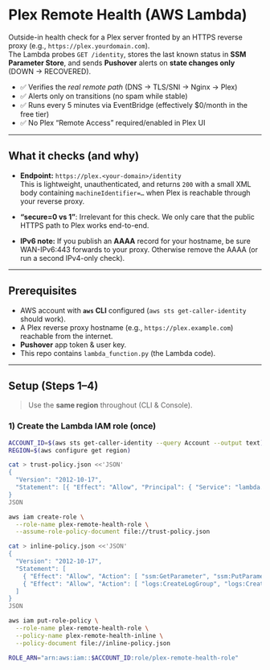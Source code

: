 # Plex Remote Health (AWS Lambda)

Outside-in health check for a Plex server fronted by an HTTPS reverse proxy (e.g., `https://plex.yourdomain.com`).  
The Lambda probes `GET /identity`, stores the last known status in **SSM Parameter Store**, and sends **Pushover** alerts on **state changes only** (DOWN → RECOVERED).

- ✅ Verifies the *real remote path* (DNS → TLS/SNI → Nginx → Plex)  
- ✅ Alerts only on transitions (no spam while stable)  
- ✅ Runs every 5 minutes via EventBridge (effectively $0/month in the free tier)  
- ✅ No Plex “Remote Access” required/enabled in Plex UI  

---

## What it checks (and why)

- **Endpoint:** `https://plex.<your-domain>/identity`  
  This is lightweight, unauthenticated, and returns `200` with a small XML body containing `machineIdentifier=…` when Plex is reachable through your reverse proxy.

- **“secure=0 vs 1”**: Irrelevant for this check. We only care that the public HTTPS path to Plex works end-to-end.

- **IPv6 note:** If you publish an **AAAA** record for your hostname, be sure WAN-IPv6:443 forwards to your proxy. Otherwise remove the AAAA (or run a second IPv4-only check).

---

## Prerequisites

- AWS account with **`aws` CLI** configured (`aws sts get-caller-identity` should work).  
- A Plex reverse proxy hostname (e.g., `https://plex.example.com`) reachable from the internet.  
- **Pushover** app token & user key.  
- This repo contains `lambda_function.py` (the Lambda code).

---

## Setup (Steps 1–4)

> Use the **same region** throughout (CLI & Console).

### 1) Create the Lambda IAM role (once)

```bash
ACCOUNT_ID=$(aws sts get-caller-identity --query Account --output text)
REGION=$(aws configure get region)

cat > trust-policy.json <<'JSON'
{
  "Version": "2012-10-17",
  "Statement": [{ "Effect": "Allow", "Principal": { "Service": "lambda.amazonaws.com" }, "Action": "sts:AssumeRole" }]
}
JSON

aws iam create-role \
  --role-name plex-remote-health-role \
  --assume-role-policy-document file://trust-policy.json

cat > inline-policy.json <<'JSON'
{
  "Version": "2012-10-17",
  "Statement": [
    { "Effect": "Allow", "Action": [ "ssm:GetParameter", "ssm:PutParameter" ], "Resource": "*" },
    { "Effect": "Allow", "Action": [ "logs:CreateLogGroup", "logs:CreateLogStream", "logs:PutLogEvents" ], "Resource": "*" }
  ]
}
JSON

aws iam put-role-policy \
  --role-name plex-remote-health-role \
  --policy-name plex-remote-health-inline \
  --policy-document file://inline-policy.json

ROLE_ARN="arn:aws:iam::$ACCOUNT_ID:role/plex-remote-health-role"
```